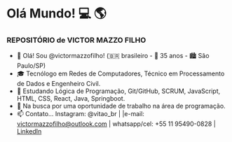 # Olá Mundo! :computer: :earth_americas:

### REPOSITÓRIO de VICTOR MAZZO FILHO

- 👋 Olá! Sou @victormazzofilho! (:brazil: brasileiro - :balloon: 35 anos - :cityscape: São Paulo/SP)
- :mortar_board: Tecnólogo em Redes de Computadores, Técnico em Processamento de Dados e Engenheiro Civil.
- :book: Estudando Lógica de Programação, Git/GitHub, SCRUM, JavaScript, HTML, CSS, React, Java, Springboot.
- :mag_right: Na busca por uma oportunidade de trabalho na área de programação.
- 📫 Contato... Instagram: @vitao_br | |e-mail: victormazzofilho@outlook.com | whatsapp/cel: +55 11 95490-0828 | [LinkedIn](https://www.linkedin.com/in/victor-mazzo-filho-13703563/) 